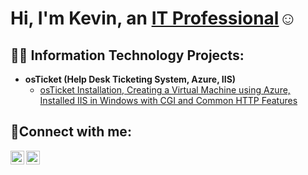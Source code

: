 <h1>Hi, I'm Kevin, an <a href="https://linkedin.com/in/kevin-beltran-sierra-0187b1273">IT Professional</a>☺</h1>

<h2>👨‍💻 Information Technology Projects:</h2>

- <b>osTicket (Help Desk Ticketing System, Azure, IIS)</b>
  - [osTicket Installation, Creating a Virtual Machine using Azure, Installed IIS in Windows with CGI and Common HTTP Features ](https://github.com/kevinbels/osticket-prerequisites)
  
<h2>🤳Connect with me:</h2>

[<img align="left" alt="Kevin | Gmail" width="22px" src="https://cdn.jsdelivr.net/npm/simple-icons@v3/icons/gmail.svg" />][gmail]
[<img align="left" alt="Josh | LinkedIn" width="22px" src="https://cdn.jsdelivr.net/npm/simple-icons@v3/icons/linkedin.svg" />][linkedin]


[gmail]: https://gmail.com/Kevinmbels
[linkedin]: https://linkedin.com/in/kevin-beltran-sierra-0187b1273
